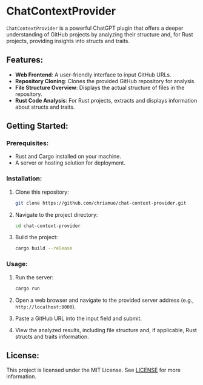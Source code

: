 # ChatContextProvider

`ChatContextProvider` is a powerful ChatGPT plugin that offers a deeper understanding of GitHub projects by analyzing their structure and, for Rust projects, providing insights into structs and traits.

## Features:

- **Web Frontend**: A user-friendly interface to input GitHub URLs.
- **Repository Cloning**: Clones the provided GitHub repository for analysis.
- **File Structure Overview**: Displays the actual structure of files in the repository.
- **Rust Code Analysis**: For Rust projects, extracts and displays information about structs and traits.

## Getting Started:

### Prerequisites:

- Rust and Cargo installed on your machine.
- A server or hosting solution for deployment.

### Installation:

1. Clone this repository:
   ```bash
   git clone https://github.com/chriamue/chat-context-provider.git
   ```

2. Navigate to the project directory:
   ```bash
   cd chat-context-provider
   ```

3. Build the project:
   ```bash
   cargo build --release
   ```

### Usage:

1. Run the server:
   ```bash
   cargo run
   ```

2. Open a web browser and navigate to the provided server address (e.g., `http://localhost:8000`).
3. Paste a GitHub URL into the input field and submit.
4. View the analyzed results, including file structure and, if applicable, Rust structs and traits information.


## License:

This project is licensed under the MIT License. See [LICENSE](LICENSE) for more information.
